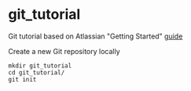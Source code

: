 # git_tutorial
Git tutorial based on Atlassian "Getting Started" [guide](https://it.atlassian.com/git/tutorials/setting-up-a-repository)

Create a new Git repository locally
```
mkdir git_tutorial
cd git_tutorial/
git init
```

